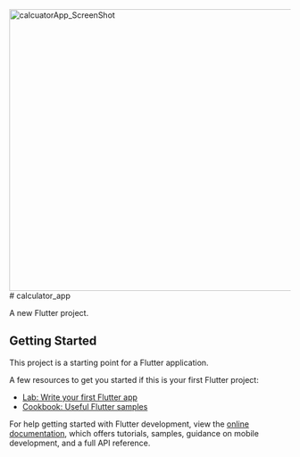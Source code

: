 <img width="505" alt="calcuatorApp_ScreenShot" src="https://github.com/user-attachments/assets/13c5ada7-db06-49b5-a25e-5a1198b00a8e" />
# calculator_app

A new Flutter project.

## Getting Started

This project is a starting point for a Flutter application.

A few resources to get you started if this is your first Flutter project:

- [Lab: Write your first Flutter app](https://docs.flutter.dev/get-started/codelab)
- [Cookbook: Useful Flutter samples](https://docs.flutter.dev/cookbook)

For help getting started with Flutter development, view the
[online documentation](https://docs.flutter.dev/), which offers tutorials,
samples, guidance on mobile development, and a full API reference.
